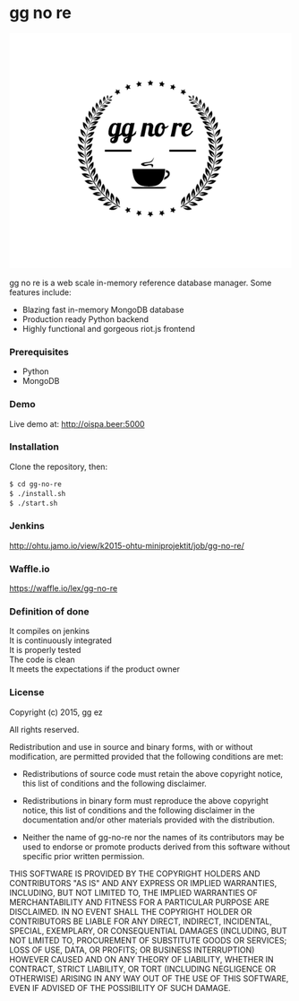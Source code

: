 # gg no re

![gg no re](/static/ggnore.png)

gg no re is a web scale in-memory reference database manager. Some features include:

- Blazing fast in-memory MongoDB database
- Production ready Python backend
- Highly functional and gorgeous riot.js frontend

### Prerequisites

- Python
- MongoDB

### Demo

Live demo at: http://oispa.beer:5000

### Installation

  Clone the repository, then:
  ```sh
  $ cd gg-no-re
  $ ./install.sh
  $ ./start.sh
```

### Jenkins

http://ohtu.jamo.io/view/k2015-ohtu-miniprojektit/job/gg-no-re/

### Waffle.io

https://waffle.io/lex/gg-no-re

### Definition of done

It compiles on jenkins  
It is continuously integrated  
It is properly tested  
The code is clean  
It meets the expectations if the product owner

### License

Copyright (c) 2015, gg ez

All rights reserved.

Redistribution and use in source and binary forms, with or without
modification, are permitted provided that the following conditions are met:

* Redistributions of source code must retain the above copyright notice, this
  list of conditions and the following disclaimer.

* Redistributions in binary form must reproduce the above copyright notice,
  this list of conditions and the following disclaimer in the documentation
  and/or other materials provided with the distribution.

* Neither the name of gg-no-re nor the names of its
  contributors may be used to endorse or promote products derived from
  this software without specific prior written permission.

THIS SOFTWARE IS PROVIDED BY THE COPYRIGHT HOLDERS AND CONTRIBUTORS "AS IS"
AND ANY EXPRESS OR IMPLIED WARRANTIES, INCLUDING, BUT NOT LIMITED TO, THE
IMPLIED WARRANTIES OF MERCHANTABILITY AND FITNESS FOR A PARTICULAR PURPOSE ARE
DISCLAIMED. IN NO EVENT SHALL THE COPYRIGHT HOLDER OR CONTRIBUTORS BE LIABLE
FOR ANY DIRECT, INDIRECT, INCIDENTAL, SPECIAL, EXEMPLARY, OR CONSEQUENTIAL
DAMAGES (INCLUDING, BUT NOT LIMITED TO, PROCUREMENT OF SUBSTITUTE GOODS OR
SERVICES; LOSS OF USE, DATA, OR PROFITS; OR BUSINESS INTERRUPTION) HOWEVER
CAUSED AND ON ANY THEORY OF LIABILITY, WHETHER IN CONTRACT, STRICT LIABILITY,
OR TORT (INCLUDING NEGLIGENCE OR OTHERWISE) ARISING IN ANY WAY OUT OF THE USE
OF THIS SOFTWARE, EVEN IF ADVISED OF THE POSSIBILITY OF SUCH DAMAGE.
